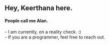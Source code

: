 <h2>Hey, Keerthana here.</h2>   
<h4>People call me Alan.</h4>     
<p>- I am currently, on a reality check. :)<br>- If you are a programmer, feel free to reach out.</p>     
<!---        
keerthana5958v/keerthana5958v is a ✨ special ✨ repository because its `README.md` (this file) appears on your GitHub profile. 
You can click the Preview link to take a look at your changes.   
---> 
   
